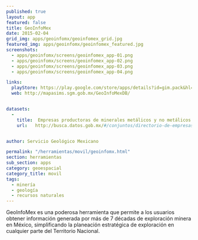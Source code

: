 ```yaml
---
published: true
layout: app
featured: false
title: GeoInfoMex
date: 2015-02-04
grid_img: apps/geoinfomx/geoinfomex_grid.jpg
featured_img: apps/geoinfomx/geoinfomex_featured.jpg
screenshots:
  - apps/geoinfomx/screens/geoinfomex_app-01.png
  - apps/geoinfomx/screens/geoinfomex_app-02.png
  - apps/geoinfomx/screens/geoinfomex_app-03.png
  - apps/geoinfomx/screens/geoinfomex_app-04.png

links:
  playStore: https://play.google.com/store/apps/details?id=gim.pack&hl=es_419
  web: http://mapasims.sgm.gob.mx/GeoInfoMexDB/


datasets:
  -
    title:  Empresas productoras de minerales metálicos y no metálicos
    url:   http://busca.datos.gob.mx/#/conjuntos/directorio-de-empresas-productoras-de-metalicos-y-no-metalicos-embajadas-instituciones-superior


author: Servicio Geológico Mexicano

permalink: "/herramientas/movil/geoinfomx.html"
section: herramientas
sub_section: apps
category: geoespacial
category_title: movil
tags:
  - minería
  - geología
  - recursos naturales
---
```


GeoInfoMex es una poderosa herramienta que permite a los usuarios obtener información generada por más de 7 décadas de exploración minera en México, simplificando la planeación estratégica de exploración en cualquier parte del Territorio Nacional.
